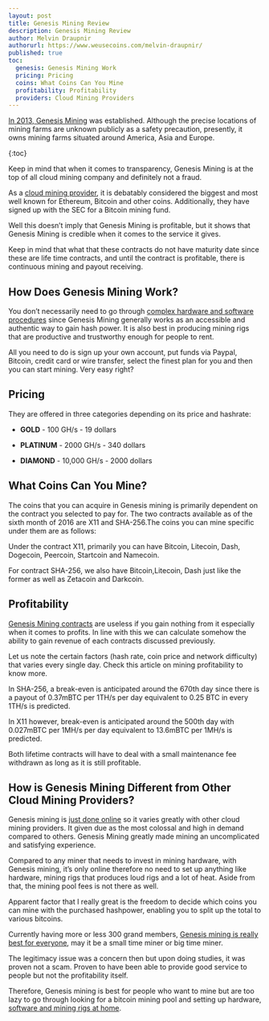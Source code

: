 ```yaml
---
layout: post
title: Genesis Mining Review
description: Genesis Mining Review
author: Melvin Draupnir
authorurl: https://www.weusecoins.com/melvin-draupnir/
published: true
toc:
  genesis: Genesis Mining Work
  pricing: Pricing
  coins: What Coins Can You Mine
  profitability: Profitability
  providers: Cloud Mining Providers
---
```


<p><a href="/http://geni.us/genesismining">In 2013, Genesis Mining</a> was established. Although the precise locations of mining farms are unknown publicly as a safety precaution, presently, it owns mining farms situated around America, Asia and Europe.</p>
 {:toc}
<p>Keep in mind that when it comes to transparency, Genesis Mining is at the top of all cloud mining company and definitely not a fraud.</p>
 
<p>As a <a href="/usb-bitcoin-miner/">cloud mining provider</a>, it is debatably considered the biggest and most well known for Ethereum, Bitcoin and other coins. Additionally, they have signed up with the SEC for a Bitcoin mining fund.</p>
 
<p>Well this doesn’t imply that Genesis Mining is profitable, but it shows that Genesis Mining is credible when it comes to the service it gives.</p>
 
<p>Keep in mind that what that these contracts do not have maturity date since these are life time contracts, and until the contract is profitable, there is continuous mining and payout receiving.</p>
 
<h2 id="genesis">How Does Genesis Mining Work?</h2>

<p>You don’t necessarily need to go through <a href="/how-to-mine-bitcoins/">complex hardware and software procedures</a> since Genesis Mining generally works as an accessible and authentic way to gain hash power. It is also best in producing mining rigs that are productive and trustworthy enough for people to rent.</p>
 
<p>All you need to do is sign up your own account, put funds via Paypal, Bitcoin, credit card or wire transfer, select the finest plan for you and then you can start mining. Very easy right?  </p>
 
<h2 id="pricing">Pricing</h2>

<p>They are offered in three categories depending on its price and hashrate:</p>
<ul>
<li><p><strong>GOLD</strong> - 100 GH/s - 19 dollars</p></li>
<li><p><strong>PLATINUM</strong> - 2000 GH/s - 340 dollars</p></li>
<li><p><strong>DIAMOND</strong> - 10,000 GH/s - 2000 dollars</p></li>
</ul>
<h2 id="coins">What Coins Can You Mine?</h2>

<p>The coins that you can acquire in Genesis mining is primarily dependent on the contract you selected to pay for. The two contracts available as of the sixth month of 2016 are X11 and SHA-256.The coins you can mine specific under them are as follows:</p>

<p>Under the contract X11, primarily you can have Bitcoin, Litecoin, Dash, Dogecoin, Peercoin, Startcoin and Namecoin.</p>

<p>For contract SHA-256, we also have Bitcoin,Litecoin, Dash just like the former as well as Zetacoin and Darkcoin.</p>

<h2 id="profitability">Profitability</h2>

<p><a href="/what-is-bitcoin-mining-and-how-to-be-a-bitcoin-miner/">Genesis Mining contracts</a> are useless if you gain nothing from it especially when it comes to profits. In line with this we can calculate somehow the ability to gain revenue of each contracts discussed previously.</p>

<p>Let us note the certain factors (hash rate, coin price and network difficulty) that varies every single day. Check this article on mining profitability to know more.</p>

<p>In SHA-256, a break-even is anticipated around the 670th day since there is a payout of 0.37mBTC per 1TH/s per day equivalent to 0.25 BTC in every 1TH/s is predicted.</p>

<p>In X11 however, break-even is anticipated around the 500th day with 0.027mBTC per 1MH/s per day equivalent to 13.6mBTC per 1MH/s is predicted.</p>

<p>Both lifetime contracts will have to deal with a small maintenance fee withdrawn as long as it is still profitable.</p>

<h2 id="providers">How is Genesis Mining Different from Other Cloud Mining Providers?</h2>

<p>Genesis mining is <a href="/bitcoin-in-venezuela-hides-when-crisis-strikes/">just done online</a> so it varies greatly with other cloud mining providers. It given due as the most colossal and high in demand compared to others. Genesis Mining greatly made mining an uncomplicated and satisfying experience.</p>

<p>Compared to any miner that needs to invest in mining hardware, with Genesis mining, it’s only online therefore no need to set up anything like hardware, mining rigs that produces loud rigs and a lot of heat. Aside from that, the mining pool fees is not there as well.</p>

<p>Apparent factor that I really great is the freedom to decide which coins you can mine with the purchased hashpower, enabling you to split up the total to various bitcoins.</p>

<p>Currently having more or less 300 grand members, <a href="/thinking-over-retiring-on-bitcoin/">Genesis mining is really best for everyone</a>, may it be a small time miner or big time miner.</p>
 
<p>The legitimacy issue was a concern then but upon doing studies, it was proven not a scam. Proven to have been able to provide good service to people but not the profitability itself.</p>
 
<p>Therefore, Genesis mining is best for people who want to mine but are too lazy to go through looking for a bitcoin mining pool and setting up hardware, <a href="/how-to-avoid-bitcoin-cloud-mining-scams/">software and mining rigs at home</a>. </p>
